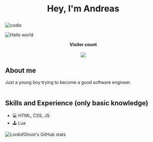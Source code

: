 # <p align="center">Hey, I'm Andreas</p>

![codio](./src/welcome-gif/start_class.yml)

<img src="https://raw.githubusercontent.com/sagar-viradiya/sagar-viradiya/master/resources/banner.png" alt="Hello world">

<p align="center"> 
  <b>Visitor count</b><br><br>
  <img src="https://profile-counter.glitch.me/lordofghost/count.svg" />
</p>

## About me
Just a young boy trying to become a good software engineer.
<br>
<br>

## Skills and Experience (only basic knowledge)
* 💻 HTML, CSS, JS
* 🕹 Lua

![LordofGhost's GitHub stats](https://github-readme-stats.vercel.app/api?username=lordofghost&show_icons=true&theme=transparent)
